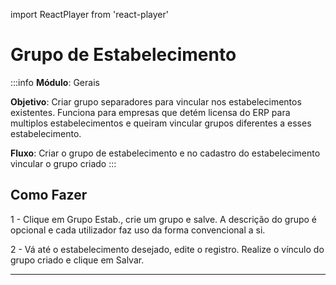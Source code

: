 import ReactPlayer from 'react-player'

# Grupo de Estabelecimento

:::info
**Módulo**: Gerais

**Objetivo**: Criar grupo separadores para vincular nos estabelecimentos existentes. Funciona para empresas que detém licensa do ERP para multiplos estabelecimentos e queiram vincular grupos diferentes a esses estabelecimento.

**Fluxo**: Criar o grupo de estabelecimento e no cadastro do estabelecimento vincular o grupo criado
:::

## Como Fazer

1 - Clique em Grupo Estab., crie um grupo e salve. A descrição do grupo é opcional e cada utilizador faz uso da forma convencional a si. 

<ReactPlayer controls url='/videos/gerais/grupoestab.mp4'/>

2 - Vá até o estabelecimento desejado, edite o registro. Realize o vínculo do grupo criado e clique em Salvar.

<ReactPlayer controls url='/videos/gerais/vinculoestab.mp4'/>

---
